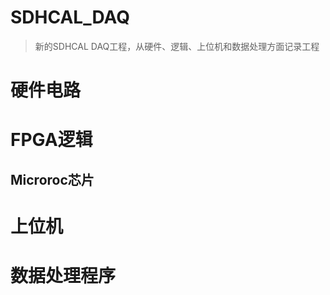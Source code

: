 # SDHCAL_DAQ
> 新的SDHCAL DAQ工程，从硬件、逻辑、上位机和数据处理方面记录工程

# 硬件电路

# FPGA逻辑

## Microroc芯片

# 上位机

# 数据处理程序